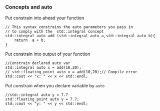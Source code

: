 ### Concepts and auto

Put constrain into ahead your function

	// This syntax constrains the auto parameters you pass in
	// to comply with the  std::integral concept
	std::integral auto add (std::integral auto a,std::integral auto b){
		return  a + b;
	}

Put constrain into output of your function

	//Constrain declared auto var
	std::integral auto x = add(10,20);
	// std::floating_point auto x = add(10,20);// Compile error
	std::cout << "x: " << x << std::endl;

Put constrain when you declare variable by `auto`

	//std::integral auto y = 7.7
	std::floating_point auto y = 7.7;
	std::cout << "y: " << y << std::endl;
